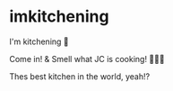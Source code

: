 # imkitchening
I'm kitchening 🥘

Come in! 
& Smell what JC is cooking! 👨🏾‍🍳

Thes best kitchen in the world, yeah!?

